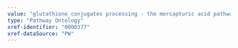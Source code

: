 ```yaml
---
value: "glutathione conjugates processing - the mercapturic acid pathway"
type: "Pathway Ontology"
xref-identifier: "0000377"
xref-dataSource: "PW"
---
```

